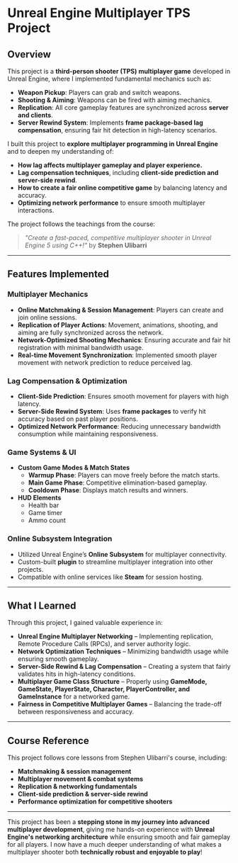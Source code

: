 # Unreal Engine Multiplayer TPS Project

## Overview
This project is a **third-person shooter (TPS) multiplayer game** developed in Unreal Engine, where I implemented fundamental mechanics such as:

- **Weapon Pickup**: Players can grab and switch weapons.
- **Shooting & Aiming**: Weapons can be fired with aiming mechanics.
- **Replication**: All core gameplay features are synchronized across **server and clients**.
- **Server Rewind System**: Implements **frame package-based lag compensation**, ensuring fair hit detection in high-latency scenarios.

I built this project to **explore multiplayer programming in Unreal Engine** and to deepen my understanding of:

- **How lag affects multiplayer gameplay and player experience.**
- **Lag compensation techniques**, including **client-side prediction and server-side rewind**.
- **How to create a fair online competitive game** by balancing latency and accuracy.
- **Optimizing network performance** to ensure smooth multiplayer interactions.

The project follows the teachings from the course:
> *"Create a fast-paced, competitive multiplayer shooter in Unreal Engine 5 using C++!"* by **Stephen Ulibarri**
---
## Features Implemented

### **Multiplayer Mechanics**
- **Online Matchmaking & Session Management**: Players can create and join online sessions.
- **Replication of Player Actions**: Movement, animations, shooting, and aiming are fully synchronized across the network.
- **Network-Optimized Shooting Mechanics**: Ensuring accurate and fair hit registration with minimal bandwidth usage.
- **Real-time Movement Synchronization**: Implemented smooth player movement with network prediction to reduce perceived lag.

### **Lag Compensation & Optimization**
- **Client-Side Prediction**: Ensures smooth movement for players with high latency.
- **Server-Side Rewind System**: Uses **frame packages** to verify hit accuracy based on past player positions.
- **Optimized Network Performance**: Reducing unnecessary bandwidth consumption while maintaining responsiveness.

### **Game Systems & UI**
- **Custom Game Modes & Match States**
    - **Warmup Phase**: Players can move freely before the match starts.
    - **Main Game Phase**: Competitive elimination-based gameplay.
    - **Cooldown Phase**: Displays match results and winners.
- **HUD Elements**
    - Health bar
    - Game timer
    - Ammo count

### **Online Subsystem Integration**
- Utilized Unreal Engine’s **Online Subsystem** for multiplayer connectivity.
- Custom-built **plugin** to streamline multiplayer integration into other projects.
- Compatible with online services like **Steam** for session hosting.
---
## What I Learned
Through this project, I gained valuable experience in:

- **Unreal Engine Multiplayer Networking** – Implementing replication, Remote Procedure Calls (RPCs), and server authority logic.  
- **Network Optimization Techniques** – Minimizing bandwidth usage while ensuring smooth gameplay.  
- **Server-Side Rewind & Lag Compensation** – Creating a system that fairly validates hits in high-latency conditions.  
- **Multiplayer Game Class Structure** – Properly using **GameMode, GameState, PlayerState, Character, PlayerController, and GameInstance** for a networked game.  
- **Fairness in Competitive Multiplayer Games** – Balancing the trade-off between responsiveness and accuracy.
---
## Course Reference
This project follows core lessons from Stephen Ulibarri's course, including:
- **Matchmaking & session management**
- **Multiplayer movement & combat systems**
- **Replication & networking fundamentals**
- **Client-side prediction & server-side rewind**
- **Performance optimization for competitive shooters**


---

This project has been a **stepping stone in my journey into advanced multiplayer development**, giving me hands-on experience with **Unreal Engine's networking architecture** while ensuring smooth and fair gameplay for all players. I now have a much deeper understanding of what makes a multiplayer shooter both **technically robust and enjoyable to play**!

